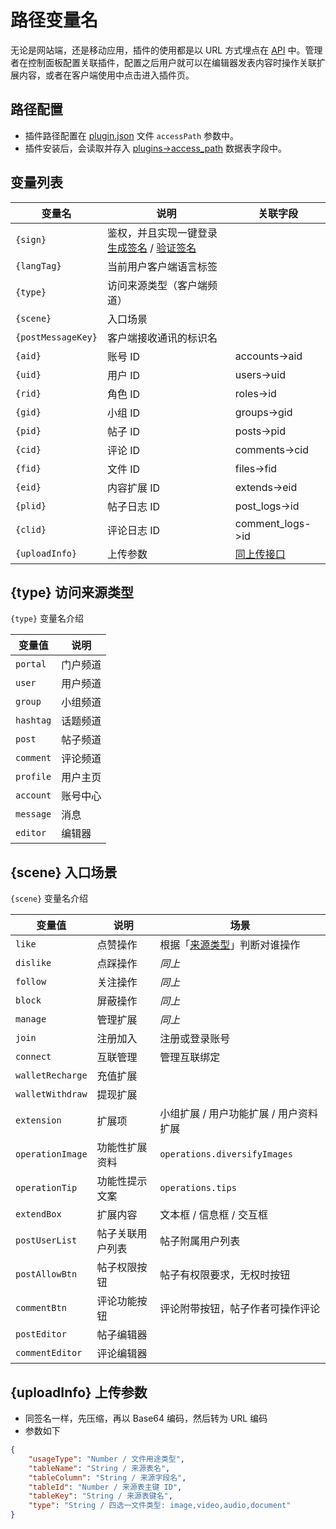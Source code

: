 # 路径变量名

无论是网站端，还是移动应用，插件的使用都是以 URL 方式埋点在 [API](../../api/) 中。管理者在控制面板配置关联插件，配置之后用户就可以在编辑器发表内容时操作关联扩展内容，或者在客户端使用中点击进入插件页。

## 路径配置

- 插件路径配置在 [plugin.json](../plugin/index.md#plugin-json-配置信息) 文件 `accessPath` 参数中。
- 插件安装后，会读取并存入 [plugins->access_path](../../database/plugins/plugins.md) 数据表字段中。

## 变量列表

| 变量名 | 说明 | 关联字段 |
| --- | --- | --- |
| `{sign}` | 鉴权，并且实现一键登录<br>[生成签名](url-sign.md) / [验证签名](../plugin/url-sign.md) |  |
| `{langTag}` | 当前用户客户端语言标签 |  |
| `{type}` | 访问来源类型（客户端频道） |  |
| `{scene}` | 入口场景 |  |
| `{postMessageKey}` | 客户端接收通讯的标识名 |  |
| `{aid}` | 账号 ID | accounts->aid |
| `{uid}` | 用户 ID | users->uid |
| `{rid}` | 角色 ID | roles->id |
| `{gid}` | 小组 ID | groups->gid |
| `{pid}` | 帖子 ID | posts->pid |
| `{cid}` | 评论 ID | comments->cid |
| `{fid}` | 文件 ID | files->fid |
| `{eid}` | 内容扩展 ID | extends->eid |
| `{plid}` | 帖子日志 ID | post_logs->id |
| `{clid}` | 评论日志 ID | comment_logs->id |
| `{uploadInfo}` | 上传参数 | [同上传接口](../../api/common/upload-file.md) |

## {type} 访问来源类型

`{type}` 变量名介绍

| 变量值 | 说明 |
| --- | --- |
| `portal` | 门户频道 |
| `user` | 用户频道 |
| `group` | 小组频道 |
| `hashtag` | 话题频道 |
| `post` | 帖子频道 |
| `comment` | 评论频道 |
| `profile` | 用户主页 |
| `account` | 账号中心 |
| `message` | 消息 |
| `editor` | 编辑器 |

## {scene} 入口场景

`{scene}` 变量名介绍

| 变量值 | 说明 | 场景 |
| --- | --- | --- |
| `like` | 点赞操作 | 根据「[来源类型](#type-访问来源类型)」判断对谁操作 |
| `dislike` | 点踩操作 | *同上* |
| `follow` | 关注操作 | *同上* |
| `block` | 屏蔽操作 | *同上* |
| `manage` | 管理扩展 | *同上* |
| `join` | 注册加入 | 注册或登录账号 |
| `connect` | 互联管理 | 管理互联绑定 |
| `walletRecharge` | 充值扩展 |  |
| `walletWithdraw` | 提现扩展 |  |
| `extension` | 扩展项 | 小组扩展 / 用户功能扩展 / 用户资料扩展 |
| `operationImage` | 功能性扩展资料 | `operations.diversifyImages` |
| `operationTip` | 功能性提示文案 | `operations.tips` |
| `extendBox` | 扩展内容 | 文本框 / 信息框 / 交互框 |
| `postUserList` | 帖子关联用户列表 | 帖子附属用户列表 |
| `postAllowBtn` | 帖子权限按钮 | 帖子有权限要求，无权时按钮 |
| `commentBtn` | 评论功能按钮 | 评论附带按钮，帖子作者可操作评论 |
| `postEditor` | 帖子编辑器 |  |
| `commentEditor` | 评论编辑器 |  |

## {uploadInfo} 上传参数

- 同签名一样，先压缩，再以 Base64 编码，然后转为 URL 编码
- 参数如下

```json
{
    "usageType": "Number / 文件用途类型",
    "tableName": "String / 来源表名",
    "tableColumn": "String / 来源字段名",
    "tableId": "Number / 来源表主键 ID",
    "tableKey": "String / 来源表键名",
    "type": "String / 四选一文件类型: image,video,audio,document"
}
```
